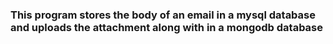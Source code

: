 ### This program stores the body of an email in a mysql database and uploads the attachment along with in a mongodb database
